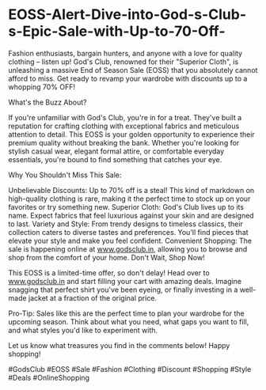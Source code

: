 # EOSS-Alert-Dive-into-God-s-Club-s-Epic-Sale-with-Up-to-70-Off-

Fashion enthusiasts, bargain hunters, and anyone with a love for quality clothing – listen up! God's Club, renowned for their "Superior Cloth", is unleashing a massive End of Season Sale (EOSS) that you absolutely cannot afford to miss.  Get ready to revamp your wardrobe with discounts up to a whopping 70% OFF!

What's the Buzz About?

If you're unfamiliar with God's Club, you're in for a treat. They've built a reputation for crafting clothing with exceptional fabrics and meticulous attention to detail. This EOSS is your golden opportunity to experience their premium quality without breaking the bank.  Whether you're looking for stylish casual wear, elegant formal attire, or comfortable everyday essentials, you're bound to find something that catches your eye.

Why You Shouldn't Miss This Sale:

Unbelievable Discounts: Up to 70% off is a steal! This kind of markdown on high-quality clothing is rare, making it the perfect time to stock up on your favorites or try something new.
Superior Cloth: God's Club lives up to its name. Expect fabrics that feel luxurious against your skin and are designed to last.
Variety and Style: From trendy designs to timeless classics, their collection caters to diverse tastes and preferences. You'll find pieces that elevate your style and make you feel confident.
Convenient Shopping: The sale is happening online at www.godsclub.in, allowing you to browse and shop from the comfort of your home.
Don't Wait, Shop Now!

This EOSS is a limited-time offer, so don't delay!  Head over to www.godsclub.in and start filling your cart with amazing deals.  Imagine snagging that perfect shirt you've been eyeing, or finally investing in a well-made jacket at a fraction of the original price.

Pro-Tip: Sales like this are the perfect time to plan your wardrobe for the upcoming season.  Think about what you need, what gaps you want to fill, and what styles you'd like to experiment with.

Let us know what treasures you find in the comments below!  Happy shopping!

#GodsClub #EOSS #Sale #Fashion #Clothing #Discount #Shopping #Style #Deals #OnlineShopping
